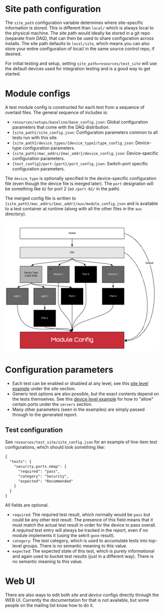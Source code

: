 # Site path configuration

The `site_path` configuration variable determines where site-specific information is stored.
This is different than `local/` which is always local to the physical machine. The site path
would ideally be stored in a git repo (separate from DAQ), that can then be used to share
configuration across installs. The site path defaults to `local/site`, which means you can
also store your entire configuration of local/ in the same source control repo, if desired.

For initial testing and setup, setting `site_path=resources/test_site` will use the default devices
used for integration testing and is a good way to get started.

# Module configs

A test module config is constructed for each test from a sequence of overlaid files. The
general sequence of includes is:

* `resources/setups/baseline/base_config.json`: Global configuration parameters that come with the DAQ distribution.
* `{site_path}/site_config.json`: Configuration parameters common to all tests run with this site.
* `{site_path}/device_types/{device_type}/type_config.json`: Device-type configuration parameters.
* `{site_path}/mac_addrs/{mac_addr}/device_config.json`: Device-specific configuration parameters.
* `{test_config}/port-{port}/port_config.json`: Switch-port specific configuration parameters.

The `device_type` is optionally specified in the device-specific configuration file (even
though the device file is merged later). The `port` designaton will be something like `02` for
port 2 (so `/port-02/` in the path).

The merged config file is written to `{site_path}/mac_addrs/{mac_addr}/aux/module_config.json`
and is available to a test container at runtime (along with all the other files in the `aux`
directory).

![Diagram](module_config.png)

# Configuration parameters

* Each test can be enabled or disabled at any level, see this
[site level example](https://github.com/faucetsdn/daq/blob/master/resources/test_site/site_config.json) under the site section.
* Generic test options are also possible, but the exact contents depend on the tests themselves. See this
[device level example](https://github.com/faucetsdn/daq/blob/master/resources/test_site/mac_addrs/9a02571e8f01/device_config.json)
for how to "allow" certain ports under the `servers` section.
* Many other parameters (seen in the examples) are simply passed through to the generated report.

## Test configuration

See `resources/test_site/site_config.json` for an example of line-item test configurations,
which should look something like:
```
{
  "tests": {
    "security.ports.nmap": {
      "required": "pass",
      "category": "Security",
      "expected": "Recommended"
    }
  }
}
```

All fields are optional.

* `required`: The required test result, which normally would be `pass` but could be any other
test result. The presence of this field means that it must match the actual test result
in order for the device to pass overall. A _required_ test entry will always be tracked
in the report, even if no module implements it (using the sekrit `gone` result).
* `category`: The test category, which is used to accumulate tests into top-level groups. There is
no semantic meaning to this value.
* `expected`: The expected state of this test, which is purely informational and again used to bucket
test results (just in a different way). There is no semantic meaning to this value.

# Web UI

There are also ways to edit both _site_ and _device_ configs directly through the WEB UI. Currently the
documentation for that is not available, but some people on the mailing list know how to do it.
